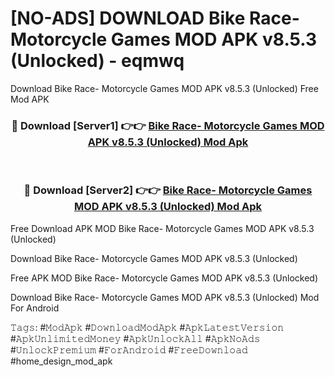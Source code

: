 # [NO-ADS] DOWNLOAD Bike Race- Motorcycle Games MOD APK v8.5.3 (Unlocked) - eqmwq
Download Bike Race- Motorcycle Games MOD APK v8.5.3 (Unlocked) Free Mod APK

<div align="center">
<h3>🔴 Download [Server1] 👉👉 <a href="https://apk-comot.site?title=Bike_Race-_Motorcycle_Games_MOD_APK_v8.5.3_(Unlocked)">Bike Race- Motorcycle Games MOD APK v8.5.3 (Unlocked) Mod Apk</a></h3><br>

<h3>🔴 Download [Server2] 👉👉 <a href="https://apk-comot.site?title=Bike_Race-_Motorcycle_Games_MOD_APK_v8.5.3_(Unlocked)">Bike Race- Motorcycle Games MOD APK v8.5.3 (Unlocked) Mod Apk</a></h3>
</div>


Free Download APK MOD Bike Race- Motorcycle Games MOD APK v8.5.3 (Unlocked)

Download Bike Race- Motorcycle Games MOD APK v8.5.3 (Unlocked) 

Free APK MOD Bike Race- Motorcycle Games MOD APK v8.5.3 (Unlocked) 

Download Bike Race- Motorcycle Games MOD APK v8.5.3 (Unlocked) Mod For Android

𝚃𝚊𝚐𝚜: #𝙼𝚘𝚍𝙰𝚙𝚔 #𝙳𝚘𝚠𝚗𝚕𝚘𝚊𝚍𝙼𝚘𝚍𝙰𝚙𝚔 #𝙰𝚙𝚔𝙻𝚊𝚝𝚎𝚜𝚝𝚅𝚎𝚛𝚜𝚒𝚘𝚗 #𝙰𝚙𝚔𝚄𝚗𝚕𝚒𝚖𝚒𝚝𝚎𝚍𝙼𝚘𝚗𝚎𝚢 #𝙰𝚙𝚔𝚄𝚗𝚕𝚘𝚌𝚔𝙰𝚕𝚕 #𝙰𝚙𝚔𝙽𝚘𝙰𝚍𝚜 #𝚄𝚗𝚕𝚘𝚌𝚔𝙿𝚛𝚎𝚖𝚒𝚞𝚖 #𝙵𝚘𝚛𝙰𝚗𝚍𝚛𝚘𝚒𝚍 #𝙵𝚛𝚎𝚎𝙳𝚘𝚠𝚗𝚕𝚘𝚊𝚍 #home_design_mod_apk